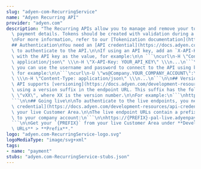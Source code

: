 ```yaml
---
slug: "adyen-com-RecurringService"
name: "Adyen Recurring API"
provider: "adyen.com"
description: "The Recurring APIs allow you to manage and remove your tokens or saved\
  \ payment details. Tokens should be created with validation during a payment request.\n\
  \nFor more information, refer to our [Tokenization documentation](https://docs.adyen.com/online-payments/tokenization).\n\
  ## Authentication\nYou need an [API credential](https://docs.adyen.com/development-resources/api-credentials)\
  \ to authenticate to the API.\n\nIf using an API key, add an `X-API-Key` header\
  \ with the API key as the value, for example:\n\n ```\ncurl\n-H \"Content-Type:\
  \ application/json\" \\\n-H \"X-API-Key: YOUR_API_KEY\" \\\n...\n```\n\nAlternatively,\
  \ you can use the username and password to connect to the API using basic authentication,\
  \ for example:\n\n```\ncurl\n-U \"ws@Company.YOUR_COMPANY_ACCOUNT\":\"YOUR_BASIC_AUTHENTICATION_PASSWORD\"\
  \ \\\n-H \"Content-Type: application/json\" \\\n...\n```\n\n## Versioning\nRecurring\
  \ API supports [versioning](https://docs.adyen.com/development-resources/versioning)\
  \ using a version suffix in the endpoint URL. This suffix has the following format:\
  \ \"vXX\", where XX is the version number.\n\nFor example:\n```\nhttps://pal-test.adyen.com/pal/servlet/Recurring/v68/disable\n\
  ```\n\n## Going live\n\nTo authenticate to the live endpoints, you need an [API\
  \ credential](https://docs.adyen.com/development-resources/api-credentials) from\
  \ your live Customer Area.\n\nThe live endpoint URLs contain a prefix which is unique\
  \ to your company account:\n```\n\nhttps://{PREFIX}-pal-live.adyenpayments.com/pal/servlet/Recurring/v68/disable\n\
  ```\n\nGet your `{PREFIX}` from your live Customer Area under **Developers** > **API\
  \ URLs** > **Prefix**."
logo: "adyen.com-RecurringService-logo.svg"
logoMediaType: "image/svg+xml"
tags:
- name: "payment"
stubs: "adyen.com-RecurringService-stubs.json"
---
```

